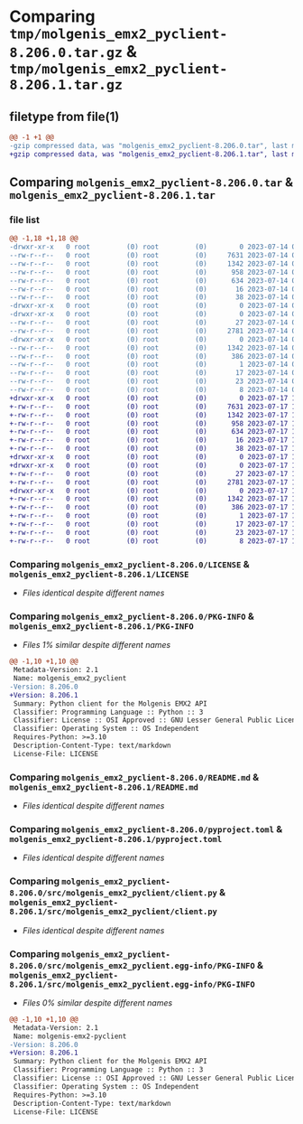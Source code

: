 # Comparing `tmp/molgenis_emx2_pyclient-8.206.0.tar.gz` & `tmp/molgenis_emx2_pyclient-8.206.1.tar.gz`

## filetype from file(1)

```diff
@@ -1 +1 @@
-gzip compressed data, was "molgenis_emx2_pyclient-8.206.0.tar", last modified: Fri Jul 14 09:37:25 2023, max compression
+gzip compressed data, was "molgenis_emx2_pyclient-8.206.1.tar", last modified: Mon Jul 17 10:10:57 2023, max compression
```

## Comparing `molgenis_emx2_pyclient-8.206.0.tar` & `molgenis_emx2_pyclient-8.206.1.tar`

### file list

```diff
@@ -1,18 +1,18 @@
-drwxr-xr-x   0 root         (0) root         (0)        0 2023-07-14 09:37:25.829482 molgenis_emx2_pyclient-8.206.0/
--rw-r--r--   0 root         (0) root         (0)     7631 2023-07-14 09:27:37.000000 molgenis_emx2_pyclient-8.206.0/LICENSE
--rw-r--r--   0 root         (0) root         (0)     1342 2023-07-14 09:37:25.829482 molgenis_emx2_pyclient-8.206.0/PKG-INFO
--rw-r--r--   0 root         (0) root         (0)      958 2023-07-14 09:27:37.000000 molgenis_emx2_pyclient-8.206.0/README.md
--rw-r--r--   0 root         (0) root         (0)      634 2023-07-14 09:27:37.000000 molgenis_emx2_pyclient-8.206.0/pyproject.toml
--rw-r--r--   0 root         (0) root         (0)       16 2023-07-14 09:27:37.000000 molgenis_emx2_pyclient-8.206.0/requirements.txt
--rw-r--r--   0 root         (0) root         (0)       38 2023-07-14 09:37:25.829482 molgenis_emx2_pyclient-8.206.0/setup.cfg
-drwxr-xr-x   0 root         (0) root         (0)        0 2023-07-14 09:37:25.825482 molgenis_emx2_pyclient-8.206.0/src/
-drwxr-xr-x   0 root         (0) root         (0)        0 2023-07-14 09:37:25.829482 molgenis_emx2_pyclient-8.206.0/src/molgenis_emx2_pyclient/
--rw-r--r--   0 root         (0) root         (0)       27 2023-07-14 09:27:37.000000 molgenis_emx2_pyclient-8.206.0/src/molgenis_emx2_pyclient/__init__.py
--rw-r--r--   0 root         (0) root         (0)     2781 2023-07-14 09:27:37.000000 molgenis_emx2_pyclient-8.206.0/src/molgenis_emx2_pyclient/client.py
-drwxr-xr-x   0 root         (0) root         (0)        0 2023-07-14 09:37:25.829482 molgenis_emx2_pyclient-8.206.0/src/molgenis_emx2_pyclient.egg-info/
--rw-r--r--   0 root         (0) root         (0)     1342 2023-07-14 09:37:25.000000 molgenis_emx2_pyclient-8.206.0/src/molgenis_emx2_pyclient.egg-info/PKG-INFO
--rw-r--r--   0 root         (0) root         (0)      386 2023-07-14 09:37:25.000000 molgenis_emx2_pyclient-8.206.0/src/molgenis_emx2_pyclient.egg-info/SOURCES.txt
--rw-r--r--   0 root         (0) root         (0)        1 2023-07-14 09:37:25.000000 molgenis_emx2_pyclient-8.206.0/src/molgenis_emx2_pyclient.egg-info/dependency_links.txt
--rw-r--r--   0 root         (0) root         (0)       17 2023-07-14 09:37:25.000000 molgenis_emx2_pyclient-8.206.0/src/molgenis_emx2_pyclient.egg-info/requires.txt
--rw-r--r--   0 root         (0) root         (0)       23 2023-07-14 09:37:25.000000 molgenis_emx2_pyclient-8.206.0/src/molgenis_emx2_pyclient.egg-info/top_level.txt
--rw-r--r--   0 root         (0) root         (0)        8 2023-07-14 09:33:24.000000 molgenis_emx2_pyclient-8.206.0/version.txt
+drwxr-xr-x   0 root         (0) root         (0)        0 2023-07-17 10:10:57.790853 molgenis_emx2_pyclient-8.206.1/
+-rw-r--r--   0 root         (0) root         (0)     7631 2023-07-17 10:01:02.000000 molgenis_emx2_pyclient-8.206.1/LICENSE
+-rw-r--r--   0 root         (0) root         (0)     1342 2023-07-17 10:10:57.790853 molgenis_emx2_pyclient-8.206.1/PKG-INFO
+-rw-r--r--   0 root         (0) root         (0)      958 2023-07-17 10:01:02.000000 molgenis_emx2_pyclient-8.206.1/README.md
+-rw-r--r--   0 root         (0) root         (0)      634 2023-07-17 10:01:02.000000 molgenis_emx2_pyclient-8.206.1/pyproject.toml
+-rw-r--r--   0 root         (0) root         (0)       16 2023-07-17 10:01:02.000000 molgenis_emx2_pyclient-8.206.1/requirements.txt
+-rw-r--r--   0 root         (0) root         (0)       38 2023-07-17 10:10:57.790853 molgenis_emx2_pyclient-8.206.1/setup.cfg
+drwxr-xr-x   0 root         (0) root         (0)        0 2023-07-17 10:10:57.790853 molgenis_emx2_pyclient-8.206.1/src/
+drwxr-xr-x   0 root         (0) root         (0)        0 2023-07-17 10:10:57.790853 molgenis_emx2_pyclient-8.206.1/src/molgenis_emx2_pyclient/
+-rw-r--r--   0 root         (0) root         (0)       27 2023-07-17 10:01:02.000000 molgenis_emx2_pyclient-8.206.1/src/molgenis_emx2_pyclient/__init__.py
+-rw-r--r--   0 root         (0) root         (0)     2781 2023-07-17 10:01:02.000000 molgenis_emx2_pyclient-8.206.1/src/molgenis_emx2_pyclient/client.py
+drwxr-xr-x   0 root         (0) root         (0)        0 2023-07-17 10:10:57.790853 molgenis_emx2_pyclient-8.206.1/src/molgenis_emx2_pyclient.egg-info/
+-rw-r--r--   0 root         (0) root         (0)     1342 2023-07-17 10:10:57.000000 molgenis_emx2_pyclient-8.206.1/src/molgenis_emx2_pyclient.egg-info/PKG-INFO
+-rw-r--r--   0 root         (0) root         (0)      386 2023-07-17 10:10:57.000000 molgenis_emx2_pyclient-8.206.1/src/molgenis_emx2_pyclient.egg-info/SOURCES.txt
+-rw-r--r--   0 root         (0) root         (0)        1 2023-07-17 10:10:57.000000 molgenis_emx2_pyclient-8.206.1/src/molgenis_emx2_pyclient.egg-info/dependency_links.txt
+-rw-r--r--   0 root         (0) root         (0)       17 2023-07-17 10:10:57.000000 molgenis_emx2_pyclient-8.206.1/src/molgenis_emx2_pyclient.egg-info/requires.txt
+-rw-r--r--   0 root         (0) root         (0)       23 2023-07-17 10:10:57.000000 molgenis_emx2_pyclient-8.206.1/src/molgenis_emx2_pyclient.egg-info/top_level.txt
+-rw-r--r--   0 root         (0) root         (0)        8 2023-07-17 10:06:55.000000 molgenis_emx2_pyclient-8.206.1/version.txt
```

### Comparing `molgenis_emx2_pyclient-8.206.0/LICENSE` & `molgenis_emx2_pyclient-8.206.1/LICENSE`

 * *Files identical despite different names*

### Comparing `molgenis_emx2_pyclient-8.206.0/PKG-INFO` & `molgenis_emx2_pyclient-8.206.1/PKG-INFO`

 * *Files 1% similar despite different names*

```diff
@@ -1,10 +1,10 @@
 Metadata-Version: 2.1
 Name: molgenis_emx2_pyclient
-Version: 8.206.0
+Version: 8.206.1
 Summary: Python client for the Molgenis EMX2 API
 Classifier: Programming Language :: Python :: 3
 Classifier: License :: OSI Approved :: GNU Lesser General Public License v3 (LGPLv3)
 Classifier: Operating System :: OS Independent
 Requires-Python: >=3.10
 Description-Content-Type: text/markdown
 License-File: LICENSE
```

### Comparing `molgenis_emx2_pyclient-8.206.0/README.md` & `molgenis_emx2_pyclient-8.206.1/README.md`

 * *Files identical despite different names*

### Comparing `molgenis_emx2_pyclient-8.206.0/pyproject.toml` & `molgenis_emx2_pyclient-8.206.1/pyproject.toml`

 * *Files identical despite different names*

### Comparing `molgenis_emx2_pyclient-8.206.0/src/molgenis_emx2_pyclient/client.py` & `molgenis_emx2_pyclient-8.206.1/src/molgenis_emx2_pyclient/client.py`

 * *Files identical despite different names*

### Comparing `molgenis_emx2_pyclient-8.206.0/src/molgenis_emx2_pyclient.egg-info/PKG-INFO` & `molgenis_emx2_pyclient-8.206.1/src/molgenis_emx2_pyclient.egg-info/PKG-INFO`

 * *Files 0% similar despite different names*

```diff
@@ -1,10 +1,10 @@
 Metadata-Version: 2.1
 Name: molgenis-emx2-pyclient
-Version: 8.206.0
+Version: 8.206.1
 Summary: Python client for the Molgenis EMX2 API
 Classifier: Programming Language :: Python :: 3
 Classifier: License :: OSI Approved :: GNU Lesser General Public License v3 (LGPLv3)
 Classifier: Operating System :: OS Independent
 Requires-Python: >=3.10
 Description-Content-Type: text/markdown
 License-File: LICENSE
```

